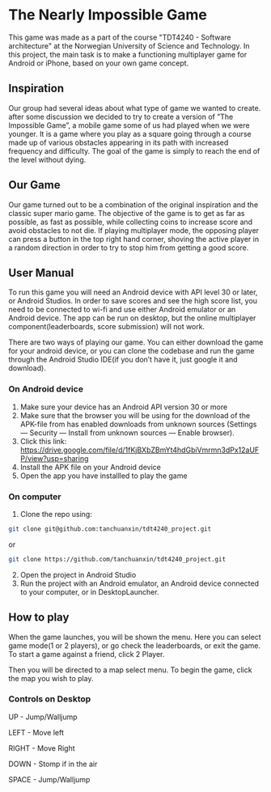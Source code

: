 # The Nearly Impossible Game
This game was made as a part of the course "TDT4240 - Software architecture" at the Norwegian University of Science and Technology. In this project, the main task is to make a functioning multiplayer game for Android or iPhone, based on your own game concept.

## Inspiration
Our group had several ideas about what type of game we wanted to create. after
some discussion we decided to try to create a version of ”The Impossible Game”, a
mobile game some of us had played when we were younger. It is a game where you
play as a square going through a course made up of various obstacles appearing
in its path with increased frequency and difficulty. The goal of the game is simply
to reach the end of the level without dying. 

## Our Game
Our game turned out to be a combination of the original inspiration and the classic super mario game.
The objective of the game is to get as far as possible, as fast as possible, while collecting coins to increase score
and avoid obstacles to not die. If playing multiplayer mode, the opposing player can press a button
in the top right hand corner, shoving the active player in a random direction in
order to try to stop him from getting a good score.


## User Manual

To run this game you will need an Android device with API level 30 or later, or
Android Studios. In order to save scores and see the high score list, you need to
be connected to wi-fi and use either Android emulator or an Android device. The
app can be run on desktop, but the online multiplayer component(leaderboards,
score submission) will not work.

There are two ways of playing our game. You can either download the game for
your android device, or you can clone the codebase and run the game through
the Android Studio IDE(if you don’t have it, just google it and download).

### On Android device
1. Make sure your device has an Android API version 30 or more
2. Make sure that the browser you will be using for the download of the APK-file from has enabled downloads from unknown sources (Settings — Security
— Install from unknown sources — Enable browser).
3. Click this link: https://drive.google.com/file/d/1fKjBXbZBmYt4hdGbiVmrmn3dPx12aUFP/view?usp=sharing
4. Install the APK file on your Android device
5. Open the app you have installled to play the game



### On computer
1. Clone the repo using:
 ```bash 
git clone git@github.com:tanchuanxin/tdt4240_project.git
```
or 
 ```bash 
git clone https://github.com/tanchuanxin/tdt4240_project.git
```

2. Open the project in Android Studio
3. Run the project with an Android emulator, an Android device connected to your computer, or in DesktopLauncher.




## How to play

When the game launches, you will be shown the menu. Here you can
select game mode(1 or 2 players), or go check the leaderboards, or exit the game.
To start a game against a friend, click 2 Player.

Then you will be directed to a map select menu. To begin the game,
click the map you wish to play.

### Controls on Desktop
UP - Jump/Walljump

LEFT - Move left

RIGHT - Move Right

DOWN - Stomp if in the air

SPACE - Jump/Walljump





